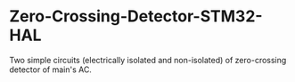 # Zero-Crossing-Detector-STM32-HAL
 Two simple circuits (electrically isolated and non-isolated) of zero-crossing detector of main's AC.
